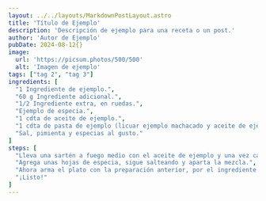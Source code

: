 ```yaml
---
layout: ../../layouts/MarkdownPostLayout.astro
title: 'Título de Ejemplo'
description: 'Descripción de ejemplo para una receta o un post.'
author: 'Autor de Ejemplo'
pubDate: 2024-08-12{}
image:
  url: 'https://picsum.photos/500/500'
  alt: 'Imagen de ejemplo'
tags: ["tag 2", "tag 3"]
ingredients: [
  "1 Ingrediente de ejemplo.",
  "60 g Ingrediente adicional.",
  "1/2 Ingrediente extra, en ruedas.",
  "Ejemplo de especia.",
  "1 cdta de aceite de ejemplo.",
  "1 cdta de pasta de ejemplo (licuar ejemplo machacado y aceite de ejemplo).",
  "Sal, pimienta y especias al gusto."
]
steps: [
  "Lleva una sartén a fuego medio con el aceite de ejemplo y una vez caliente, adiciona los ingredientes, sal, pimienta y pasta de ejemplo. Saltea bien.",
  "Agrega unas hojas de especia, sigue salteando y aparta la mezcla.",
  "Ahora arma el plato con la preparación anterior, por el ingrediente principal agregar el ejemplo, el ingrediente preparado y 1 hoja de especia para decorar.",
  "¡Listo!"
]
---
```

